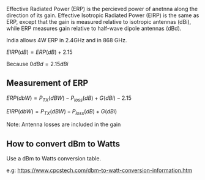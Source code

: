 Effective Radiated Power (ERP) is the percieved power of anetnna along the direction of its gain. Effective Isotropic Radiated Power (EIRP) is the same as ERP, except that the gain is measured relative to isotropic antennas (dBi), while ERP measures gain relative to half-wave dipole antennas (dBd).

India allows 4W ERP in 2.4GHz and in 868 GHz.

$EIRP(dB)=ERP(dB)+2.15$

Because $0 dBd = 2.15 dBi$

## Measurement of ERP
$ERP(dbW)=P_{TX}(dBW)-P_{loss}(dB)+G(dBi)-2.15$

$EIRP(dbW)=P_{TX}(dBW)-P_{loss}(dB)+G(dBi)$

Note: Antenna losses are included in the gain


## How to convert dBm to Watts
Use a dBm to Watts conversion table.

e.g: https://www.cpcstech.com/dbm-to-watt-conversion-information.htm
